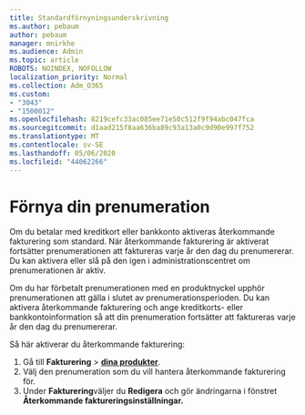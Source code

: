 ```yaml
---
title: Standardförnyningsunderskrivning
ms.author: pebaum
author: pebaum
manager: mnirkhe
ms.audience: Admin
ms.topic: article
ROBOTS: NOINDEX, NOFOLLOW
localization_priority: Normal
ms.collection: Adm_O365
ms.custom:
- "3043"
- "1500012"
ms.openlocfilehash: 8219cefc33ac085ee71e50c512f9f94abc047fca
ms.sourcegitcommit: d1aad215f8aa636ba89c93a13a0c9d90e997f752
ms.translationtype: MT
ms.contentlocale: sv-SE
ms.lasthandoff: 05/06/2020
ms.locfileid: "44062266"
---
```

# <a name="renewing-your-subscription"></a>Förnya din prenumeration

Om du betalar med kreditkort eller bankkonto aktiveras återkommande fakturering som standard. När återkommande fakturering är aktiverat fortsätter prenumerationen att faktureras varje år den dag du prenumererar. Du kan aktivera eller slå på den igen i administrationscentret om prenumerationen är aktiv.

Om du har förbetalt prenumerationen med en produktnyckel upphör prenumerationen att gälla i slutet av prenumerationsperioden. Du kan aktivera återkommande fakturering och ange kreditkorts- eller bankkontoinformation så att din prenumeration fortsätter att faktureras varje år den dag du prenumererar.

Så här aktiverar du återkommande fakturering: 

1. Gå till **Fakturering** > **[dina produkter](https://go.microsoft.com/fwlink/p/?linkid=842054)**.
2. Välj den prenumeration som du vill hantera återkommande fakturering för.
3. Under **Fakturering**väljer du **Redigera** och gör ändringarna i fönstret **Återkommande faktureringsinställningar.** 